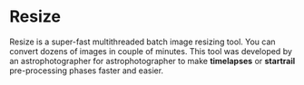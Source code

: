 # Resize

Resize is a super-fast multithreaded batch image resizing tool. You can convert dozens of images in couple of minutes. This tool was developed by an astrophotographer for astrophotographer to make **timelapses** or **startrail** pre-processing phases faster and easier.
